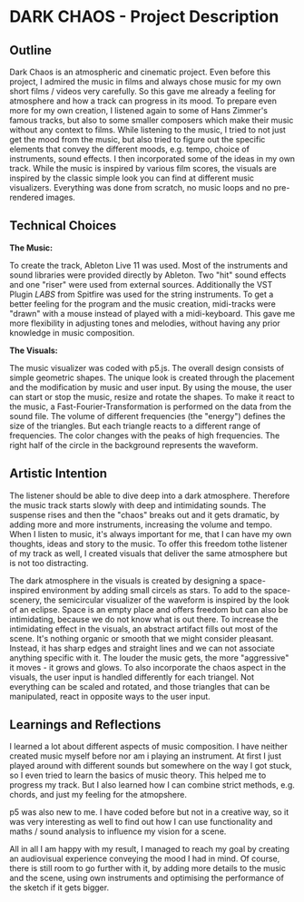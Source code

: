# DARK CHAOS - Project Description



## Outline
Dark Chaos is an atmospheric and cinematic project. Even before this project, I admired the music in films and always chose music for my own short films / videos very carefully. So this gave me already a feeling for atmosphere and how a track can progress in its mood. To prepare even more for my own creation, I listened again to some of Hans Zimmer's famous tracks, but also to some smaller composers which make their music without any context to films. While listening to the music, I tried to not just get the mood from the music, but also tried to figure out the specific elements that convey the different moods, e.g. tempo, choice of instruments, sound effects. I then incorporated some of the ideas in my own track. While the music is inspired by various film scores, the visuals are inspired by the classic simple look you can find at different music visualizers. Everything was done from scratch, no music loops and no pre-rendered images.


## Technical Choices

**The Music:**

To create the track, Ableton Live 11 was used. Most of the instruments and sound libraries were provided directly by Ableton. Two "hit" sound effects and one "riser" were used from external sources. Additionally the VST Plugin *LABS* from Spitfire was used for the string instruments. To get a better feeling for the program and the music creation, midi-tracks were "drawn" with a mouse instead of played with a midi-keyboard. This gave me more flexibility in adjusting tones and melodies, without having any prior knowledge in music composition.


**The Visuals:**

The music visualizer was coded with p5.js. The overall design consists of simple geometric shapes. The unique look is created through the placement and the modification by music and user input. By using the mouse, the user can start or stop the music, resize and rotate the shapes. To make it react to the music, a Fast-Fourier-Transformation is performed on the data from the sound file. The volume of different frequencies (the "energy") defines the size of the triangles. But each triangle reacts to a different range of frequencies. The color changes with the peaks of high frequencies. The right half of the circle in the background represents the waveform.


## Artistic Intention

The listener should be able to dive deep into a dark atmosphere. Therefore the music track starts slowly with deep and intimidating sounds. The suspense rises and then the "chaos" breaks out and it gets dramatic, by adding more and more instruments, increasing the volume and tempo. When I listen to music, it's always important for me, that I can have my own thoughts, ideas and story to the music. To offer this freedom tothe listener of my track as well, I created visuals that deliver the same atmosphere but is not too distracting. 

The dark atmosphere in the visuals is created by designing a space-inspired environment by adding small circels as stars. To add to the space-scenery, the semicircular visualizer of the waveform is inspired by the look of an eclipse. Space is an empty place and offers freedom but can also be intimidating, because we do not know what is out there. To increase the intimidating effect in the visuals, an abstract artifact fills out most of the scene. It's nothing organic or smooth that we might consider pleasant. Instead, it has sharp edges and straight lines and we can not associate anything specific with it. The louder the music gets, the more "aggressive" it moves - it grows and glows. 
To also incorporate the chaos aspect in the visuals, the user input is handled differently for each triangel. Not everything can be scaled and rotated, and those triangles that can be manipulated, react in opposite ways to the user input.


## Learnings and Reflections

I learned a lot about different aspects of music composition. I have neither created music myself before nor am i playing an instrument. At first I just played around with different sounds but somewhere on the way I got stuck, so I even tried to learn the basics of music theory. This helped me to progress my track. But I also learned how I can combine strict methods, e.g. chords, and just my feeling for the atmopshere. 

p5 was also new to me. I have coded before but not in a creative way, so it was very interesting as well to find out how I can use functionality and maths / sound analysis to influence my vision for a scene.

All in all I am happy with my result, I managed to reach my goal by creating an audiovisual experience conveying the mood I had in mind. Of course, there is still room to go further with it, by adding more details to the music and the scene, using own instruments and optimising the performance of the sketch if it gets bigger.